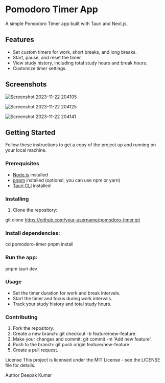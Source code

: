# Pomodoro Timer App

A simple Pomodoro Timer app built with Tauri and Next.js.

## Features

- Set custom timers for work, short breaks, and long breaks.
- Start, pause, and reset the timer.
- View study history, including total study hours and break hours.
- Customize timer settings.

## Screenshots


![Screenshot 2023-11-22 204105](https://github.com/deepak16375/My-Timer/assets/121186317/3df8a63b-b3c7-41de-aae8-f6ff3d713253) 

![Screenshot 2023-11-22 204125](https://github.com/deepak16375/My-Timer/assets/121186317/95a035fc-72af-4e2f-882a-4647e27265b1)

![Screenshot 2023-11-22 204141](https://github.com/deepak16375/My-Timer/assets/121186317/c6b19aa5-4374-40d2-8766-9fff49dcc4d3)
## Getting Started


Follow these instructions to get a copy of the project up and running on your local machine.

### Prerequisites

- [Node.js](https://nodejs.org/) installed
- [pnpm](https://pnpm.io/) installed (optional, you can use npm or yarn)
- [Tauri CLI](https://tauri.studio/en/docs/getting-started/intro) installed

### Installing

1. Clone the repository:

git clone https://github.com/your-username/pomodoro-timer.git

### Install dependencies:

cd pomodoro-timer
pnpm install

### Run the app:
pnpm tauri dev

### Usage
- Set the timer duration for work and break intervals.
- Start the timer and focus during work intervals.
- Track your study history and total study hours.

### Contributing

1. Fork the repository.
2. Create a new branch: git checkout -b feature/new-feature.
3. Make your changes and commit: git commit -m 'Add new feature'.
4. Push to the branch: git push origin feature/new-feature.
5. Create a pull request.

License
This project is licensed under the MIT License - see the LICENSE file for details.

Author
Deepak Kumar
